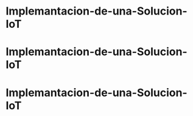 # Implemantacion-de-una-Solucion-IoT
# Implemantacion-de-una-Solucion-IoT
# Implemantacion-de-una-Solucion-IoT
